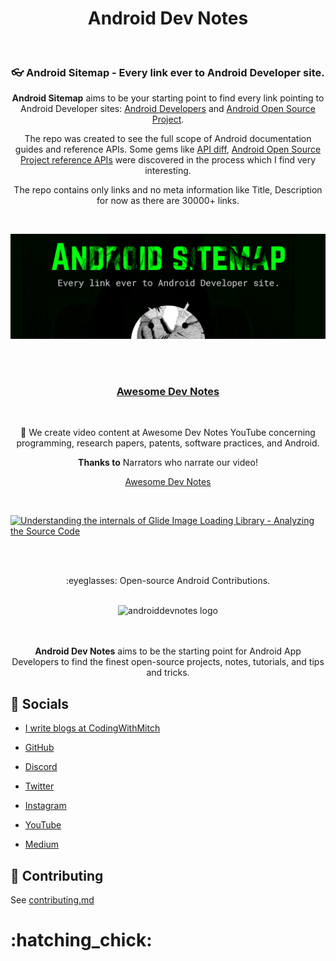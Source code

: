 <h1 align="center">Android Dev Notes</h1>

</br>

<h3 align="center">

:eyeglasses: Android Sitemap - Every link ever to Android Developer site.

</h3>

<div align="center">

**Android Sitemap** aims to be your starting point to find every link pointing to Android Developer sites: [Android Developers](https://developer.android.com/) and [Android Open Source Project](https://source.android.com/).

The repo was created to see the full scope of Android documentation guides and reference APIs. Some gems like [API diff](https://github.com/androiddevnotes/android-sitemap/blob/main/sdk.md), [Android Open Source Project reference APIs](https://github.com/androiddevnotes/android-sitemap/blob/main/source-reference.md) were discovered in the process which I find very interesting.

The repo contains only links and no meta information like Title, Description for now as there are 30000+ links.

</div>

<br>

![Android Sitemap](https://github.com/androiddevnotes/androiddevnotes/blob/master/assets/android-sitemap-official.png)

<br><br>

<h3 align="center">

[Awesome Dev Notes](https://www.youtube.com/c/awesomedevnotes)

</h3>

<br>

<div align="center">

:robot: We create video content at Awesome Dev Notes YouTube concerning programming, research papers, patents, software practices, and Android. 

</div>

<div align="center">

**Thanks to** Narrators who narrate our video!

</div>

<div align="center">

[Awesome Dev Notes](https://www.youtube.com/c/awesomedevnotes)

</div>

<br>

[![Understanding the internals of Glide Image Loading Library - Analyzing the Source Code](https://i.imgur.com/ETr5pG8.png)](http://www.youtube.com/watch?v=3o1kGd708a4 "Understanding the internals of Glide Image Loading Library - Analyzing the Source Code")

<br><br>

<p align="center">
:eyeglasses: Open-source Android Contributions.
</p>

<br>

<div align="center">
	<img width="320px" src="https://raw.githubusercontent.com/androiddevnotes/androiddevnotes/master/assets/androiddevnotes.png" alt="androiddevnotes logo"></img>   
</div>

<br>

<br>

<div align="center">

**Android Dev Notes** aims to be the starting point for Android App Developers to find the finest open-source projects, notes, tutorials, and tips and tricks.

</div>

## :santa: Socials

- [I write blogs at CodingWithMitch](http://codingwithmitch.com/blog/)

- [GitHub](https://github.com/androiddevnotes)

- [Discord](https://discord.gg/vBnEhuC)

- [Twitter](https://twitter.com/androiddevnotes)

- [Instagram](https://www.instagram.com/androiddevnotes)

- [YouTube](https://www.youtube.com/channel/UCQATLaT0xKkSm-KKVQzpu0Q)

- [Medium](https://medium.com/@androiddevnotes)

## :memo: Contributing

See [contributing.md](https://github.com/androiddevnotes/androiddevnotes/blob/master/contributing.md)

<h1>:hatching_chick:</h1>